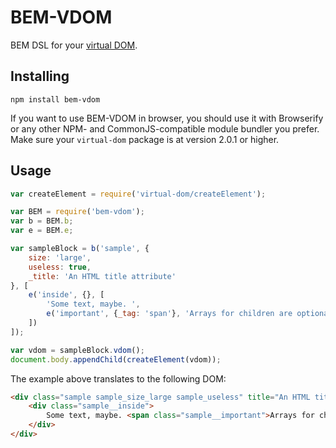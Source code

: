 # BEM-VDOM

BEM DSL for your [virtual DOM](https://github.com/Matt-Esch/virtual-dom).

## Installing

```
npm install bem-vdom
```

If you want to use BEM-VDOM in browser, you should use it with Browserify or any other NPM- and CommonJS-compatible module bundler you prefer. Make sure your `virtual-dom` package is at version 2.0.1 or higher.

## Usage

```js
var createElement = require('virtual-dom/createElement');

var BEM = require('bem-vdom');
var b = BEM.b;
var e = BEM.e;

var sampleBlock = b('sample', {
    size: 'large',
    useless: true,
    _title: 'An HTML title attribute'
}, [
    e('inside', {}, [
        'Some text, maybe. ',
        e('important', {_tag: 'span'}, 'Arrays for children are optional')
    ])
]);

var vdom = sampleBlock.vdom();
document.body.appendChild(createElement(vdom));
```

The example above translates to the following DOM:

```html
<div class="sample sample_size_large sample_useless" title="An HTML title attribute">
    <div class="sample__inside">
        Some text, maybe. <span class="sample__important">Arrays for children are optional</span>
    </div>
</div>
```
